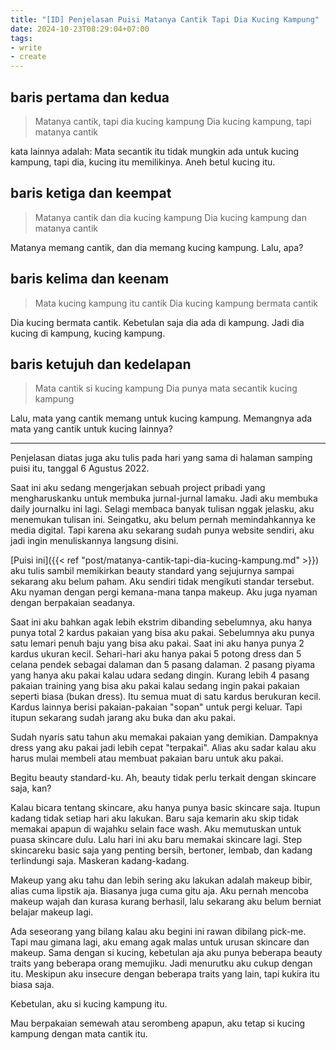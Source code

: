 ```yaml
---
title: "[ID] Penjelasan Puisi Matanya Cantik Tapi Dia Kucing Kampung"
date: 2024-10-23T08:29:04+07:00
tags: 
- write
- create
---
```


## baris pertama dan kedua

> Matanya cantik, tapi dia kucing kampung
> Dia kucing kampung, tapi matanya cantik

kata lainnya adalah: Mata secantik itu tidak mungkin ada untuk kucing kampung, tapi dia, kucing itu memilikinya. Aneh betul kucing itu.


## baris ketiga dan keempat

> Matanya cantik dan dia kucing kampung
> Dia kucing kampung dan matanya cantik

Matanya memang cantik, dan dia memang kucing kampung. Lalu, apa?


## baris kelima dan keenam

> Mata kucing kampung itu cantik
> Dia kucing kampung bermata cantik

Dia kucing bermata cantik. Kebetulan saja dia ada di kampung. Jadi dia kucing di kampung, kucing kampung.


## baris ketujuh dan kedelapan

> Mata cantik si kucing kampung
> Dia punya mata secantik kucing kampung

Lalu, mata yang cantik memang untuk kucing kampung. Memangnya ada mata yang cantik untuk kucing lainnya?

---

Penjelasan diatas juga aku tulis pada hari yang sama di halaman samping puisi itu, tanggal 6 Agustus 2022.

Saat ini aku sedang mengerjakan sebuah project pribadi yang mengharuskanku untuk membuka jurnal-jurnal lamaku. Jadi aku membuka daily journalku ini lagi. Selagi membaca banyak tulisan nggak jelasku, aku menemukan tulisan ini. Seingatku, aku belum pernah memindahkannya ke media digital. Tapi karena aku sekarang sudah punya website sendiri, aku jadi ingin menuliskannya langsung disini.

[Puisi ini]({{< ref "post/matanya-cantik-tapi-dia-kucing-kampung.md" >}}) aku tulis sambil memikirkan beauty standard yang sejujurnya sampai sekarang aku belum paham. Aku sendiri tidak mengikuti standar tersebut. Aku nyaman dengan pergi kemana-mana tanpa makeup. Aku juga nyaman dengan berpakaian seadanya. 

Saat ini aku bahkan agak lebih ekstrim dibanding sebelumnya, aku hanya punya total 2 kardus pakaian yang bisa aku pakai. Sebelumnya aku punya satu lemari penuh baju yang bisa aku pakai. Saat ini aku hanya punya 2 kardus ukuran kecil. Sehari-hari aku hanya pakai 5 potong dress dan 5 celana pendek sebagai dalaman dan 5 pasang dalaman. 2 pasang piyama yang hanya aku pakai kalau udara sedang dingin. Kurang lebih 4 pasang pakaian training yang bisa aku pakai kalau sedang ingin pakai pakaian seperti biasa (bukan dress). Itu semua muat di satu kardus berukuran kecil. Kardus lainnya berisi pakaian-pakaian "sopan" untuk pergi keluar. Tapi itupun sekarang sudah jarang aku buka dan aku pakai. 

Sudah nyaris satu tahun aku memakai pakaian yang demikian. Dampaknya dress yang aku pakai jadi lebih cepat "terpakai". Alias aku sadar kalau aku harus mulai membeli atau membuat pakaian baru untuk aku pakai.

Begitu beauty standard-ku. Ah, beauty tidak perlu terkait dengan skincare saja, kan? 

Kalau bicara tentang skincare, aku hanya punya basic skincare saja. Itupun kadang tidak setiap hari aku lakukan. Baru saja kemarin aku skip tidak memakai apapun di wajahku selain face wash. Aku memutuskan untuk puasa skincare dulu. Lalu hari ini aku baru memakai skincare lagi. Step skincareku basic saja yang penting bersih, bertoner, lembab, dan kadang terlindungi saja. Maskeran kadang-kadang. 

Makeup yang aku tahu dan lebih sering aku lakukan adalah makeup bibir, alias cuma lipstik aja. Biasanya juga cuma gitu aja. Aku pernah mencoba makeup wajah dan kurasa kurang berhasil, lalu sekarang aku belum berniat belajar makeup lagi.

Ada seseorang yang bilang kalau aku begini ini rawan dibilang pick-me. Tapi mau gimana lagi, aku emang agak malas untuk urusan skincare dan makeup. Sama dengan si kucing, kebetulan aja aku punya beberapa beauty traits yang beberapa orang memujiku. Jadi menurutku aku cukup dengan itu. Meskipun aku insecure dengan beberapa traits yang lain, tapi kukira itu biasa saja. 

Kebetulan, aku si kucing kampung itu. 

Mau berpakaian semewah atau serombeng apapun, aku tetap si kucing kampung dengan mata cantik itu.